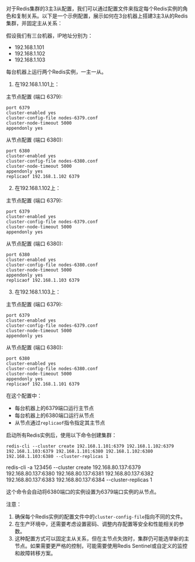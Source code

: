 对于Redis集群的3主3从配置，我们可以通过配置文件来指定每个Redis实例的角色和复制关系。以下是一个示例配置，展示如何在3台机器上搭建3主3从的Redis集群，并固定主从关系：

假设我们有三台机器，IP地址分别为：
- 192.168.1.101
- 192.168.1.102
- 192.168.1.103

每台机器上运行两个Redis实例，一主一从。

1. 在192.168.1.101上：

主节点配置 (端口 6379):
```
port 6379
cluster-enabled yes
cluster-config-file nodes-6379.conf
cluster-node-timeout 5000
appendonly yes
```

从节点配置 (端口 6380):
```
port 6380
cluster-enabled yes
cluster-config-file nodes-6380.conf
cluster-node-timeout 5000
appendonly yes
replicaof 192.168.1.102 6379
```

2. 在192.168.1.102上：

主节点配置 (端口 6379):
```
port 6379
cluster-enabled yes
cluster-config-file nodes-6379.conf
cluster-node-timeout 5000
appendonly yes
```

从节点配置 (端口 6380):
```
port 6380
cluster-enabled yes
cluster-config-file nodes-6380.conf
cluster-node-timeout 5000
appendonly yes
replicaof 192.168.1.103 6379
```

3. 在192.168.1.103上：

主节点配置 (端口 6379):
```
port 6379
cluster-enabled yes
cluster-config-file nodes-6379.conf
cluster-node-timeout 5000
appendonly yes
```

从节点配置 (端口 6380):
```
port 6380
cluster-enabled yes
cluster-config-file nodes-6380.conf
cluster-node-timeout 5000
appendonly yes
replicaof 192.168.1.101 6379
```

在这个配置中：
- 每台机器上的6379端口运行主节点
- 每台机器上的6380端口运行从节点
- 从节点通过`replicaof`指令指定其主节点

启动所有Redis实例后，使用以下命令创建集群：

```
redis-cli --cluster create 192.168.1.101:6379 192.168.1.102:6379 192.168.1.103:6379 192.168.1.101:6380 192.168.1.102:6380 192.168.1.103:6380 --cluster-replicas 1
```

redis-cli -a 123456 --cluster create 192.168.80.137:6379 192.168.80.137:6380 192.168.80.137:6381 192.168.80.137:6382 192.168.80.137:6383 192.168.80.137:6384 --cluster-replicas 1

这个命令会自动将6380端口的实例设置为6379端口实例的从节点。

注意：
1. 确保每个Redis实例的配置文件中的`cluster-config-file`指向不同的文件。
2. 在生产环境中，还需要考虑设置密码、调整内存配置等安全和性能相关的参数。
3. 这种配置方式可以固定主从关系，但在主节点失效时，集群仍可能选举新的主节点。如果需要更严格的控制，可能需要使用Redis Sentinel或自定义的监控和故障转移方案。